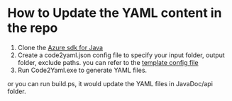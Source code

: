 # How to Update the YAML content in the repo

1. Clone the [Azure sdk for Java](https://github.com/Azure/azure-sdk-for-java.git)
2. Create a code2yaml.json config file to specify your input folder, output folder, exclude paths. you can refer to the [template config file](./Scripts/code2yaml.json)
3. Run Code2Yaml.exe to generate YAML files.

or you can run build.ps, it would update the YAML files in JavaDoc/api folder.
